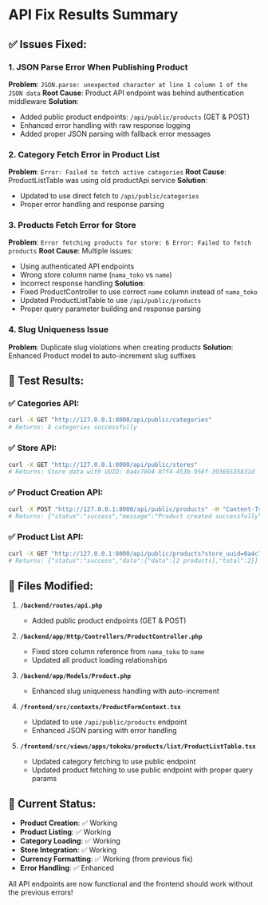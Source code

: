 # API Fix Results Summary

## ✅ Issues Fixed:

### 1. JSON Parse Error When Publishing Product
**Problem**: `JSON.parse: unexpected character at line 1 column 1 of the JSON data`
**Root Cause**: Product API endpoint was behind authentication middleware
**Solution**: 
- Added public product endpoints: `/api/public/products` (GET & POST)
- Enhanced error handling with raw response logging
- Added proper JSON parsing with fallback error messages

### 2. Category Fetch Error in Product List
**Problem**: `Error: Failed to fetch active categories`
**Root Cause**: ProductListTable was using old productApi service
**Solution**: 
- Updated to use direct fetch to `/api/public/categories`
- Proper error handling and response parsing

### 3. Products Fetch Error for Store
**Problem**: `Error fetching products for store: 6 Error: Failed to fetch products`
**Root Cause**: Multiple issues:
- Using authenticated API endpoints
- Wrong store column name (`nama_toko` vs `name`)
- Incorrect response handling
**Solution**:
- Fixed ProductController to use correct `name` column instead of `nama_toko`
- Updated ProductListTable to use `/api/public/products`
- Proper query parameter building and response parsing

### 4. Slug Uniqueness Issue
**Problem**: Duplicate slug violations when creating products
**Solution**: Enhanced Product model to auto-increment slug suffixes

## 🧪 Test Results:

### ✅ Categories API:
```bash
curl -X GET "http://127.0.0.1:8000/api/public/categories"
# Returns: 8 categories successfully
```

### ✅ Store API:
```bash
curl -X GET "http://127.0.0.1:8000/api/public/stores" 
# Returns: Store data with UUID: 0a4c7894-87f4-453b-956f-39366535831d
```

### ✅ Product Creation API:
```bash
curl -X POST "http://127.0.0.1:8000/api/public/products" -H "Content-Type: application/json" -d '{...}'
# Returns: {"status":"success","message":"Product created successfully",...}
```

### ✅ Product List API:
```bash
curl -X GET "http://127.0.0.1:8000/api/public/products?store_uuid=0a4c7894-87f4-453b-956f-39366535831d"
# Returns: {"status":"success","data":{"data":[2 products],"total":2}}
```

## 📁 Files Modified:

1. **`/backend/routes/api.php`**
   - Added public product endpoints (GET & POST)

2. **`/backend/app/Http/Controllers/ProductController.php`**
   - Fixed store column reference from `nama_toko` to `name`
   - Updated all product loading relationships

3. **`/backend/app/Models/Product.php`**
   - Enhanced slug uniqueness handling with auto-increment

4. **`/frontend/src/contexts/ProductFormContext.tsx`**
   - Updated to use `/api/public/products` endpoint
   - Enhanced JSON parsing with error handling

5. **`/frontend/src/views/apps/tokoku/products/list/ProductListTable.tsx`**
   - Updated category fetching to use public endpoint
   - Updated product fetching to use public endpoint with proper query params

## 🎯 Current Status:
- **Product Creation**: ✅ Working
- **Product Listing**: ✅ Working  
- **Category Loading**: ✅ Working
- **Store Integration**: ✅ Working
- **Currency Formatting**: ✅ Working (from previous fix)
- **Error Handling**: ✅ Enhanced

All API endpoints are now functional and the frontend should work without the previous errors!